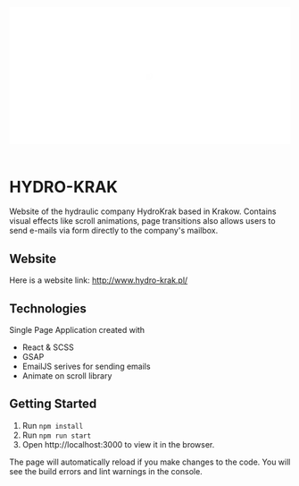 <div align="center">
<a href="http://www.hydro-krak.pl/"><img alt="hydro-krak" width="600px" src="public/images/HK.gif"></a>
<br></div><br>

# HYDRO-KRAK

Website of the hydraulic company HydroKrak based in Krakow. Contains visual effects like scroll animations, page transitions also allows users to send e-mails via form directly to the company's mailbox.

## Website

Here is a website link: http://www.hydro-krak.pl/

## Technologies

Single Page Application created with

- React & SCSS
- GSAP
- EmailJS serives for sending emails
- Animate on scroll library


## Getting Started

1. Run `npm install`
2. Run `npm run start`
3. Open http://localhost:3000 to view it in the browser.

The page will automatically reload if you make changes to the code.
You will see the build errors and lint warnings in the console.
